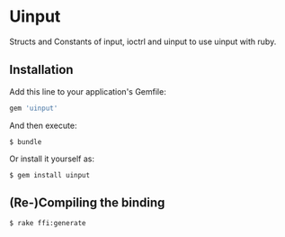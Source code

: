 # Uinput

Structs and Constants of input, ioctrl and uinput to use uinput with ruby.

## Installation

Add this line to your application's Gemfile:

```ruby
gem 'uinput'
```

And then execute:

    $ bundle

Or install it yourself as:

    $ gem install uinput

## (Re-)Compiling the binding

```
$ rake ffi:generate
```
